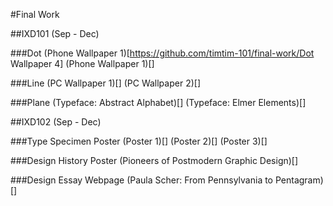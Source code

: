 #Final Work

##IXD101 (Sep - Dec)

###Dot
(Phone Wallpaper 1)[https://github.com/timtim-101/final-work/Dot Wallpaper 4]
(Phone Wallpaper 1)[]

###Line
(PC Wallpaper 1)[]
(PC Wallpaper 2)[]

###Plane
(Typeface: Abstract Alphabet)[]
(Typeface: Elmer Elements)[]

##IXD102 (Sep - Dec)

###Type Specimen Poster
(Poster 1)[]
(Poster 2)[]
(Poster 3)[]

###Design History Poster
(Pioneers of Postmodern Graphic Design)[]

###Design Essay Webpage
(Paula Scher: From Pennsylvania to Pentagram)[]

